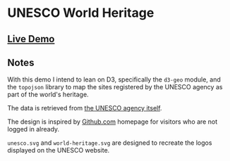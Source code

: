 # UNESCO World Heritage

## [Live Demo](https://codepen.io/borntofrappe/pen/jOyRJKO)

## Notes

With this demo I intend to lean on D3, specifically the `d3-geo` module, and the `topojson` library to map the sites registered by the UNESCO agency as part of the world's heritage.

The data is retrieved from [the UNESCO agency itself](https://whc.unesco.org/en/list/).

The design is inspired by [Github.com](https://github.com/) homepage for visitors who are not logged in already.

`unesco.svg` and `world-heritage.svg` are designed to recreate the logos displayed on the UNESCO website.
